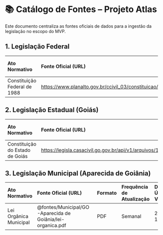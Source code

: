 # 📚 Catálogo de Fontes – Projeto Atlas

Este documento centraliza as fontes oficiais de dados para a ingestão da legislação no escopo do MVP.

## 1. Legislação Federal

| Ato Normativo | Fonte Oficial (URL) | Formato | Frequência de Atualização | Data da Última Verificação |
| :--- | :--- | :--- | :--- | :--- |
| Constituição Federal de 1988 | https://www.planalto.gov.br/ccivil_03/constituicao/constituicao.htm | HTML | Mensal | 2025-10-12 |

## 2. Legislação Estadual (Goiás)

| Ato Normativo | Fonte Oficial (URL) | Formato | Frequência de Atualização | Data da Última Verificação |
| :--- | :--- | :--- | :--- | :--- |
| Constituição do Estado de Goiás | https://legisla.casacivil.go.gov.br/api/v1/arquivos/17142 | HTML | Mensal | 2025-10-13 |

## 3. Legislação Municipal (Aparecida de Goiânia)

| Ato Normativo | Fonte Oficial (URL) | Formato | Frequência de Atualização | Data da Última Verificação |
| :--- | :--- | :--- | :--- | :--- |
| Lei Orgânica Municipal | @fontes/Municipal/GO-Aparecida de Goiânia/lei-organica.pdf | PDF | Semanal | 2025-10-12 |
